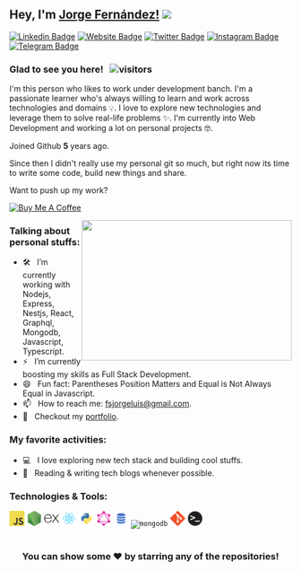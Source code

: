 ## Hey, I'm [Jorge Fernández!](https://github.com/fsjorgeluis/) <img src="https://user-images.githubusercontent.com/20530235/128265126-db57342b-1b84-4352-9a84-7b79912d82b5.gif" width="30px">

[![Linkedin Badge](https://img.shields.io/badge/LinkedIn-0077B5?style=for-the-badge&logo=linkedin&logoColor=white)](https://www.linkedin.com/in/fsjorgeluis)
[![Website Badge](https://img.shields.io/badge/Website-3b5998?style=for-the-badge&logo=google-chrome&logoColor=white)](https://fsjorgeluis.github.io/portfolio)
[![Twitter Badge](https://img.shields.io/badge/Twitter-1DA1F2?style=for-the-badge&logo=twitter&logoColor=white)](https://twitter.com/fsjorgeluis)
[![Instagram Badge](https://img.shields.io/badge/Instagram-E4405F?style=for-the-badge&logo=instagram&logoColor=white)](https://instagram.com/linktodev/)
[![Telegram Badge](https://img.shields.io/badge/Telegram-2CA5E0?style=for-the-badge&logo=telegram&logoColor=white)](https://t.me/fsjorgeluis)

### Glad to see you here! &nbsp; ![visitors](https://visitor-badge.glitch.me/badge?page_id=fsjorgeluis.fsjorgeluis&style=flat-square&color=0088cc)

I'm this person who likes to work under development banch. I'm a passionate learner who's always willing to learn and work across technologies and domains 💡. I love to explore new technologies and leverage them to solve real-life problems ✨. I'm currently into Web Development and working a lot on personal projects 🤓.

Joined Github **5** years ago.

Since then I didn't really use my personal git so much, but right now its time to write some code, build new things and share.

Want to push up my work?

<a href="https://www.buymeacoffee.com/linktodev" target="_blank"><img src="https://cdn.buymeacoffee.com/buttons/v2/default-blue.png" alt="Buy Me A Coffee" height="60px" width="217px" ></a>

<img align="right" height="250" width="375" alt="" src="https://user-images.githubusercontent.com/20530235/128264939-e6d6dc95-17fa-4cf5-9559-f23b668945a6.gif" />

### Talking about personal stuffs:

- 🛠 &nbsp; I’m currently working with Nodejs, Express, Nestjs, React, Graphql, Mongodb, Javascript, Typescript.
- ⚡ &nbsp; I’m currently boosting my skills as Full Stack Development.
- 😄 &nbsp; Fun fact: Parentheses Position Matters and Equal is Not Always Equal in Javascript.
- 📫 &nbsp; How to reach me: fsjorgeluis@gmail.com.
- 💼 &nbsp; Checkout my [portfolio](https://fsjorgeluis.github.io/portfolio).
<!-- - 📝 &nbsp; Checkout my [Resume](https://github.com/fsjorgeluis/fsjorgeluis/resume.pdf). -->

### My favorite activities:

- 💻 &nbsp; I love exploring new tech stack and building cool stuffs.
- 📰 &nbsp; Reading & writing tech blogs whenever possible.

### Technologies & Tools:

<code><img height="27" src="https://raw.githubusercontent.com/github/explore/80688e429a7d4ef2fca1e82350fe8e3517d3494d/topics/javascript/javascript.png" alt="javascript"></code>
<code><img height="27" src="https://raw.githubusercontent.com/github/explore/80688e429a7d4ef2fca1e82350fe8e3517d3494d/topics/nodejs/nodejs.png" alt="nodejs"></code>
<code><img height="27" src="https://raw.githubusercontent.com/devicons/devicon/master/icons/express/express-original.svg" alt="expressjs"></code>
<code><img height="27" src="https://raw.githubusercontent.com/github/explore/80688e429a7d4ef2fca1e82350fe8e3517d3494d/topics/react/react.png" alt="react"></code>
<code><img height="27" src="https://raw.githubusercontent.com/github/explore/80688e429a7d4ef2fca1e82350fe8e3517d3494d/topics/python/python.png" alt="python"></code>
<code><img height="27" src="https://raw.githubusercontent.com/github/explore/80688e429a7d4ef2fca1e82350fe8e3517d3494d/topics/graphql/graphql.png" alt="graphql"></code>
<code><img height="27" src="https://raw.githubusercontent.com/github/explore/80688e429a7d4ef2fca1e82350fe8e3517d3494d/topics/sql/sql.png" alt="sql"></code>
<code><img height="27" src="https://encrypted-tbn0.gstatic.com/images?q=tbn%3AANd9GcSTTzPAw-55ssm1Im594xYZ9eRQu2JylrkYLg&usqp=CAU" alt="mongodb"></code>
<code><img height="27" src="https://raw.githubusercontent.com/devicons/devicon/master/icons/git/git-original.svg" alt="git"></code>
<code><img height="27" src="https://raw.githubusercontent.com/github/explore/80688e429a7d4ef2fca1e82350fe8e3517d3494d/topics/terminal/terminal.png" alt="terminal"></code>

#

<div align="center">

### You can show some ❤️ by starring any of the repositories!

</div>

<!-- ### Hi there 👋 -->

<!--
**fsjorgeluis/fsjorgeluis** is a ✨ _special_ ✨ repository because its `README.md` (this file) appears on your GitHub profile.

Here are some ideas to get you started:

- 🔭 I’m currently working on ...
- 🌱 I’m currently learning ...
- 👯 I’m looking to collaborate on ...
- 🤔 I’m looking for help with ...
- 💬 Ask me about ...
- 📫 How to reach me: ...
- 😄 Pronouns: ...
- ⚡ Fun fact: ...
-->
